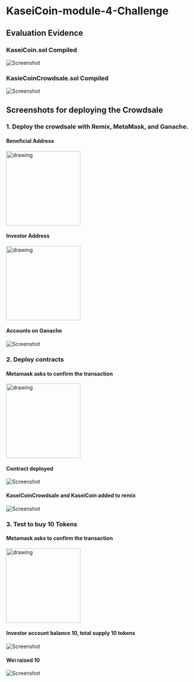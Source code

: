 # KaseiCoin-module-4-Challenge
## Evaluation Evidence

### KaseiCoin.sol Compiled

![Screenshot](screenshots/KaseiCoinCompiled.png)

### KasieCoinCrowdsale.sol Compiled

![Screenshot](screenshots/DeployerCompiled.png)

## Screenshots for deploying the Crowdsale

### 1. Deploy the crowdsale with Remix, MetaMask, and Ganache.

#### Beneficial Address
<img src="screenshots/MetamaskAccount2.png" alt="drawing" width="200"/>

#### Investor Address
<img src="screenshots/MetamaskAccount3.png" alt="drawing" width="200"/>

#### Accounts on Ganache
![Screenshot](screenshots/ganacheaccounts.png)

### 2. Deploy contracts 
#### Metamask asks to confirm the transaction
<img src="screenshots/metamaskdeployerconfirmation.png" alt="drawing" width="200"/>

#### Contract deployed
![Screenshot](screenshots/Deployerdeployed.png)
#### KaseiCoinCrowdsale and KaseiCoin added to remix
![Screenshot](screenshots/Test.png)

### 3. Test to buy 10 Tokens
#### Metamask asks to confirm the transaction
<img src="screenshots/metamaskdeployerconfirmation.png" alt="drawing" width="200"/>

#### Investor account balance 10, total supply 10 tokens
![Screenshot](screenshots/bottokens.png)
#### Wei raised 10
![Screenshot](screenshots/WeiRaised.png)
